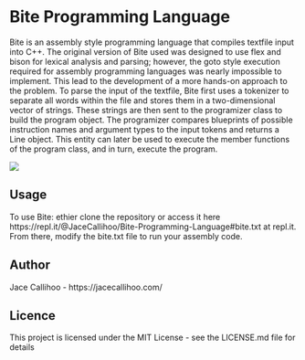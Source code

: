 <h1>Bite Programming Language</h1>

<p>Bite is an assembly style programming language that compiles textfile input into C++. The original version of Bite used was designed to use flex and bison for lexical analysis and parsing; however, the goto style execution required for assembly programming languages was nearly impossible to implement. This lead to the development of a more hands-on approach to the problem. To parse the input of the textfile, Bite first uses a tokenizer to separate all words within the file and stores them in a two-dimensional vector of strings. These strings are then sent to the programizer class to build the program object. The programizer compares blueprints of possible instruction names and argument types to the input tokens and returns a Line object. This entity can later be used to execute the member functions of the program class, and in turn, execute the program.</p>

<img src="https://svgshare.com/i/M6z.svg">

<h2>Usage</h2>
<p>To use Bite: ethier clone the repository or access it here https://repl.it/@JaceCallihoo/Bite-Programming-Language#bite.txt at repl.it. From there, modify the bite.txt file to run your assembly code.</p>

<h2>Author</h2>
<p>Jace Callihoo - https://jacecallihoo.com/</p>

<h2>Licence</h2>
<p>This project is licensed under the MIT License - see the LICENSE.md file for details</p>

